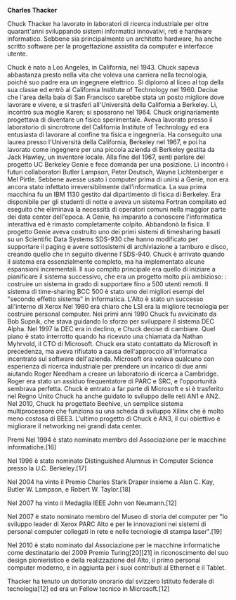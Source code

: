 
**Charles Thacker**

Chuck Thacker ha lavorato in laboratori di ricerca industriale per oltre quarant'anni sviluppando sistemi informatici innovativi, reti e hardware informatico. Sebbene sia principalmente un architetto hardware, ha anche scritto software per la progettazione assistita da computer e interfacce utente.

Chuck è nato a Los Angeles, in California, nel 1943. Chuck sapeva abbastanza presto nella vita che voleva una carriera nella tecnologia, poiché suo padre era un ingegnere elettrico. Si diplomò al liceo al top della sua classe ed entrò al California Institute of Technology nel 1960. Decise che l'area della baia di San Francisco sarebbe stata un posto migliore dove lavorare e vivere, e si trasferì all'Università della California a Berkeley. Lì, incontrò sua moglie Karen; si sposarono nel 1964.
Chuck originariamente progettava di diventare un fisico sperimentale. Aveva lavorato presso il laboratorio di sincrotrone del California Institute of Technology ed era entusiasta di lavorare al confine tra fisica e ingegneria. Ha conseguito una laurea presso l'Università della California, Berkeley nel 1967, e poi ha lavorato come ingegnere per una piccola azienda di Berkeley gestita da Jack Hawley, un inventore locale. Alla fine del 1967, sentì parlare del progetto UC Berkeley Genie e fece domanda per una posizione. Lì incontrò i futuri collaboratori Butler Lampson, Peter Deutsch, Wayne Lichtenberger e Mel Pirtle.
Sebbene avesse usato i computer prima di unirsi a Genie, non era ancora stato infettato irreversibilmente dall'informatica. La sua prima macchina fu un IBM 1130 gestito dal dipartimento di fisica di Berkeley. Era disponibile per gli studenti di notte e aveva un sistema Fortran compilato ed eseguito che eliminava la necessità di operatori comuni nella maggior parte dei data center dell'epoca.
A Genie, ha imparato a conoscere l'informatica interattiva ed è rimasto completamente colpito. Abbandonò la fisica. Il progetto Genie aveva costruito uno dei primi sistemi di timesharing basati su un Scientific Data Systems SDS-930 che hanno modificato per supportare il paging e avere sottosistemi di archiviazione a tamburo e disco, creando quello che in seguito divenne l'SDS-940.
Chuck è arrivato quando il sistema era essenzialmente completo, ma ha implementato alcune espansioni incrementali. Il suo compito principale era quello di iniziare a pianificare il sistema successivo, che era un progetto molto più ambizioso: : costruire un sistema in grado di supportare fino a 500 utenti remoti.
Il sistema di time-sharing BCC 500 è stato uno dei migliori esempi del "secondo effetto sistema" in informatica. L'Alto è stato un successo all'interno di Xerox
Nel 1980 era chiaro che LSI era la migliore tecnologia per costruire personal computer.
Nei primi anni 1990 Chuck fu avvicinato da Bob Supnik, che stava guidando lo sforzo per sviluppare il sistema DEC Alpha.
Nel 1997 la DEC era in declino, e Chuck decise di cambiare. Quel piano è stato interrotto quando ha ricevuto una chiamata da Nathan Myhrvold, il CTO di Microsoft. Chuck era stato contattato da Microsoft in precedenza, ma aveva rifiutato a causa dell'approccio all'informatica incentrato sul software dell'azienda. Microsoft ora voleva qualcuno con esperienza di ricerca industriale per prendere un incarico di due anni aiutando Roger Needham a creare un laboratorio di ricerca a Cambridge. Roger era stato un assiduo frequentatore di PARC e SRC, e l'opportunità sembrava perfetta. Chuck è entrato a far parte di Microsoft e si è trasferito nel Regno Unito
Chuck ha anche guidato lo sviluppo delle reti AN1 e AN2.
Nel 2010, Chuck ha progettato Beehive, un semplice sistema multiprocessore che funziona su una scheda di sviluppo Xilinx che è molto meno costosa di BEE3.
 L'ultimo progetto di Chuck è AN3, il cui obiettivo è migliorare il networking nei grandi data center.

Premi
Nel 1994 è stato nominato membro del Associazione per le macchine informatiche.[16]

Nel 1996 è stato nominato Distinguished Alumnus in Computer Science presso la U.C. Berkeley.[17]

Nel 2004 ha vinto il Premio Charles Stark Draper insieme a Alan C. Kay, Butler W. Lampson, e Robert W. Taylor.[18]

Nel 2007 ha vinto il Medaglia IEEE John von Neumann.[12]

Nel 2007 è stato nominato membro del Museo di storia del computer per "lo sviluppo leader di Xerox PARC Alto e per le innovazioni nei sistemi di personal computer collegati in rete e nelle tecnologie di stampa laser".[19]

Nel 2010 è stato nominato dal Associazione per le macchine informatiche come destinatario del 2009 Premio Turing[20][21] in riconoscimento del suo design pionieristico e della realizzazione del Alto, il primo personal computer moderno, e in aggiunta per i suoi contributi al Ethernet e il Tablet.

Thacker ha tenuto un dottorato onorario dal svizzero Istituto federale di tecnologia[12] ed era un Fellow tecnico in Microsoft.[12]
